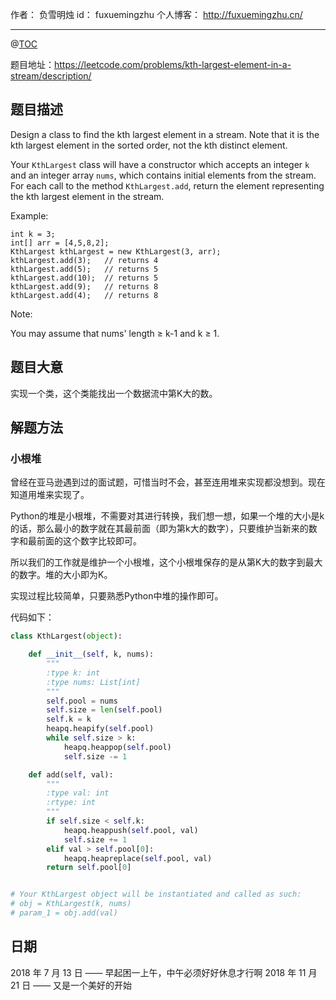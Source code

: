 
作者： 负雪明烛
id：	fuxuemingzhu
个人博客：	http://fuxuemingzhu.cn/

---
@[TOC](目录)


题目地址：https://leetcode.com/problems/kth-largest-element-in-a-stream/description/

## 题目描述

Design a class to find the kth largest element in a stream. Note that it is the kth largest element in the sorted order, not the kth distinct element.

Your ``KthLargest`` class will have a constructor which accepts an integer ``k`` and an integer array ``nums``, which contains initial elements from the stream. For each call to the method ``KthLargest.add``, return the element representing the kth largest element in the stream.

Example:

    int k = 3;
    int[] arr = [4,5,8,2];
    KthLargest kthLargest = new KthLargest(3, arr);
    kthLargest.add(3);   // returns 4
    kthLargest.add(5);   // returns 5
    kthLargest.add(10);  // returns 5
    kthLargest.add(9);   // returns 8
    kthLargest.add(4);   // returns 8

Note: 

You may assume that nums' length ≥ k-1 and k ≥ 1.

## 题目大意

实现一个类，这个类能找出一个数据流中第K大的数。

## 解题方法

### 小根堆

曾经在亚马逊遇到过的面试题，可惜当时不会，甚至连用堆来实现都没想到。现在知道用堆来实现了。

Python的堆是小根堆，不需要对其进行转换，我们想一想，如果一个堆的大小是k的话，那么最小的数字就在其最前面（即为第k大的数字），只要维护当新来的数字和最前面的这个数字比较即可。

所以我们的工作就是维护一个小根堆，这个小根堆保存的是从第K大的数字到最大的数字。堆的大小即为K。

实现过程比较简单，只要熟悉Python中堆的操作即可。

代码如下：

```python
class KthLargest(object):

    def __init__(self, k, nums):
        """
        :type k: int
        :type nums: List[int]
        """
        self.pool = nums
        self.size = len(self.pool)
        self.k = k
        heapq.heapify(self.pool)
        while self.size > k:
            heapq.heappop(self.pool)
            self.size -= 1

    def add(self, val):
        """
        :type val: int
        :rtype: int
        """
        if self.size < self.k:
            heapq.heappush(self.pool, val)
            self.size += 1
        elif val > self.pool[0]:
            heapq.heapreplace(self.pool, val)
        return self.pool[0]


# Your KthLargest object will be instantiated and called as such:
# obj = KthLargest(k, nums)
# param_1 = obj.add(val)
```

## 日期

2018 年 7 月 13 日 —— 早起困一上午，中午必须好好休息才行啊
2018 年 11 月 21 日 —— 又是一个美好的开始
